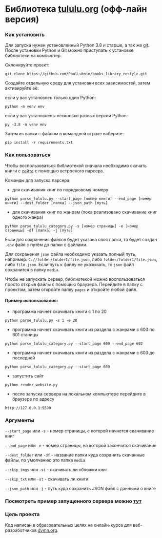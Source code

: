 # Библиотека [tululu.org](https://tululu.org/) (офф-лайн версия)

### Как установить
Для запуска нужен установленный Python 3.8 и старше, а так же [git](https://git-scm.com/downloads).
После установки Python и Git можно приступать к установке библиотеки на компьютер.

Склонируйте проект:
```
git clone https://github.com/PaulLubnin/books_library_restyle.git
```
Создайте отдельную среду для установки всех зависимостей, затем активируйте её:

если у вас установлен только один Python:
```
python -m venv env
```
если у вас установлены несколько разных версии Python:
```
py -3.8 -m venv env
```
Затем из папки с файлом в командной строке наберите:
```
pip install -r requirements.txt
```

### Как пользоваться
Чтобы воспользоваться библиотекой сначала необходимо скачать книги с [сайта](https://tululu.org/) с помощью встроеного парсера.

Команды для запуска парсера:
- для скачивания книг по порядковому номеру
```
python parse_tululu.py --start_page [номер книги] --end_page [номер книги] --dest_folder [папка] --json_path [путь]
```
- для скачивания книг по жанрам (пока реализовано скачивание книг одного жанра)
```
python parse_tululu_category.py -s [номер страницы] -e [номер страницы] -df [папка] -j [путь]
```
Если для сохранения файлов будет указана своя папка, то будет создан `.env` файл с путём до папки с файлами.

Для сохранения `json` файла необходимо указать полный путь, например: `С://folder/folder1/file.json`, 
либо `folder/folder1/file.json`, либо `file.json`. Если путь к файлу не указывать, то `json` файл сохранится в папку `media`.

Чтобы не запускать сервер, библиотекой можно воспользоваться просто открыв файлы с помощью браузера.
Перейдите в папку с проектом, затем откройте папку `pages` и откройте любой файл.

#### Пример использования:
- программа начнет скачивать книги с 1 по 20
```
python parse_tululu.py -s 1 -e 20
```
- программа начнет скачивать книги из раздела с жанрами с 600 по 601 станицы
```
python parse_tululu_category.py --start_page 600 --end_page 602
```
- программа начнет скачивать книги из раздела с жанрами с 600 до последней
```
python parse_tululu_category.py --start_page 600
```
- запустить сайт
```
python render_website.py
```
- после запуска сервера на локальном компьютере перейдите в браузере по адресу
```
http://127.0.0.1:5500
```

### Аргументы
`--start_page` или `-s` - номер страницы, с которой начнется скачивание книг

`--end_page` или `-e` - номер страницы, на которой закончится скачивание

`--dest_folder` или `-df` - название папки куда сохранить скачанные файлы, по умолчанию это папка `media`

`--skip_imgs` или `-si` - скачивать ли обложки книг

`--skip_txt` или `-st` - скачивать ли книги

`--json_path` или `-j` - путь куда сохранить JSON файл с данными о книге

### Посмотреть пример запущенного сервера можно [тут](https://paullubnin.github.io/books_library_restyle/pages/index1.html)

### Цель проекта
Код написан в образовательных целях на онлайн-курсе для веб-разработчиков [dvmn.org](https://dvmn.org/).